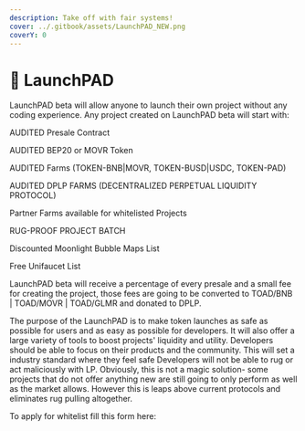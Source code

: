 ```yaml
---
description: Take off with fair systems!
cover: ../.gitbook/assets/LaunchPAD_NEW.png
coverY: 0
---
```


# 🚀 LaunchPAD

LaunchPAD beta will allow anyone to launch their own project without any coding experience. Any project created on LaunchPAD beta will start with:

AUDITED Presale Contract

AUDITED BEP20 or MOVR Token

AUDITED Farms (TOKEN-BNB|MOVR, TOKEN-BUSD|USDC, TOKEN-PAD)&#x20;

AUDITED DPLP FARMS (DECENTRALIZED PERPETUAL LIQUIDITY PROTOCOL)&#x20;

Partner Farms available for whitelisted Projects

RUG-PROOF PROJECT BATCH

Discounted Moonlight Bubble Maps List

Free Unifaucet List

LaunchPAD beta will receive a percentage of every presale and a small fee for creating the project, those fees are going to be converted to TOAD/BNB | TOAD/MOVR | TOAD/GLMR and donated to DPLP.

The purpose of the LaunchPAD is to make token launches as safe as possible for users and as easy as possible for developers. It will also offer a large variety of tools to boost projects' liquidity and utility. Developers should be able to focus on their products and the community. This will set a industry standard where they feel safe Developers will not be able to rug or act maliciously with LP. Obviously, this is not a magic solution- some projects that do not offer anything new are still going to only perform as well as the market allows. However this is leaps above current protocols and eliminates rug pulling altogether.

To apply for whitelist fill this form here:&#x20;
